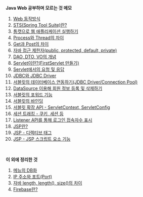 **Java Web 공부하며 모르는 것 메모**

1. [Web 동작방식](./WEB.md)
2. [STS(Spring Tool Suite)란?](./STS.md)
3. [톰캣으로 웹 애플리케이션 실행하기](./WEB_app.md)
4. [Process와 Thread의 차이](./thread.md)
5. [Get과 Post의 차이](./GETPOST.md)
6. [자바 접근 제한자(public, protected, default, private)](./java.md)
7. [DAO, DTO, VO의 개념](./DAO.md)
8. [Servlet이란?(FirstServlet 만들기)](./servlet.md)
9. [Servlet에서의 요청 및 응답](./servlet_request.md)
10. [JDBC와 JDBC Driver](./jdbc.md)
11. [서블릿의 데이터베이스 연동하기(JDBC Driver/Connection Pool)](./servlet_database.md)
12. [DataSource 이용해 회원 정보 등록 및 삭제하기](./datasource.md)
13. [서블릿의 포워드 기능](./forwarding.md)
14. [서블릿의 바인딩](./binding.md)
15. [서블릿 확장 API - ServletContext, ServletConfig](./servlet-context.md)
16. [세션 트래킹 - 쿠키, 세션 등](./session.md)
17. [Listener API를 통해 로그인 접속자수 표시](./listenerAPI.md)
18. [JSP란?](./jsp.md)
19. [JSP - 디렉티브 태그](./directive-tag.md)
20. [JSP - JSP 스크립트 요소 기능](./scripting_element.md)

<br>

**이 외에 정리한 것**

1. [메뉴의 DB화](./menu.md)
1. [IP 주소와 포트(Port)](./ip.md)
1. [자바 length, length(), size()의 차이](./length.md)
1. [Firebase란?](./firebase.md)
